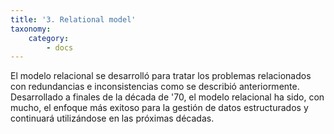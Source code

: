 ```yaml
---
title: '3. Relational model'
taxonomy:
    category:
        - docs
---
```


El modelo relacional se desarrolló para tratar los problemas relacionados con redundancias e inconsistencias como se describió anteriormente. Desarrollado a finales de la década de '70, el modelo relacional ha sido, con mucho, el enfoque más exitoso para la gestión de datos estructurados y continuará utilizándose en las próximas décadas.